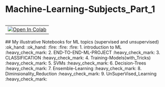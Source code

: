 # Machine-Learning-Subjects_Part_1  <br /> 

<table align="left">
  <td>
    <a href="https://drive.google.com/drive/folders/1-G_AQLWK-_XV3Luoo_UJ0sQFgB_ljydX?usp=sharing" target="_parent"><img src="https://colab.research.google.com/assets/colab-badge.svg" alt="Open In Colab"/></a>
  </td>
</table> <br />
## My illustrative Notebooks for ML topics (supervised and unsupervised)  :ok_hand: :ok_hand: 
:fire: :fire: :fire:
1. introduction to ML  :heavy_check_mark:
2. END-TO-END-ML-PROJECT :heavy_check_mark:
3. CLASSIFICATION  :heavy_check_mark:
4. Training-Models(with_Tricks) :heavy_check_mark:
5. SVMs  :heavy_check_mark:
6. Decision-Trees  :heavy_check_mark:
7. Ensemble-Learning  :heavy_check_mark:
8. Diminsionality_Reduction  :heavy_check_mark:
9. UnSuperVised_Learning  :heavy_check_mark:
